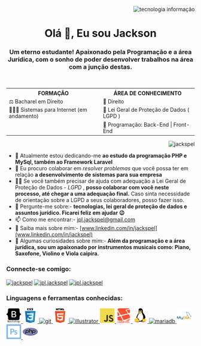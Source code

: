 <p align="right"> <img src="https://www.viniciusghise.com.br/wp-content/uploads/2021/11/metaverso-metaverse-768x289.jpg" alt="tecnologia informação"/></p>

<h1 align="center">Olá 👋, Eu sou Jackson</h1>
<h3 align="center">Um eterno estudante! Apaixonado pela Programação e a área Jurídica, com o sonho de poder desenvolver trabalhos na área com a junção destas.</h3>

<br>

<table align="center">
  <tr>
    <th> FORMAÇÃO</th>
    <th> ÁREA DE CONHECIMENTO </th>
  </tr>
  
  <tr>
    <td> ⚖️ Bacharel em Direito </td>
    <td> 🔴 Direito </td>
  </tr>
  <tr>
    <td> 🧑🏽‍💻 Sistemas para Internet (em andamento) </td>
    <td>🔴 Lei Geral de Proteção de Dados ( LGPD )</td>
  </tr>
  <tr>
    <td> </td>
    <td> 🔴 Programação: Back-End | Front-End </td>
  </tr>
</table>


<p align="right"> <img src="https://komarev.com/ghpvc/?username=jackspel&label=Profile%20views&color=0e75b6&style=flat" alt="jackspel" /> </p>

- 🔭 Atualmente estou dedicando-me **ao estudo da programação PHP e MySql, também ao Framework Laravel**
- 🧐 Eu procuro colaborar em _resolver problemas_ que você possa ter em relação **a desenvolvimento de sistemas para sua empresa**
- 🕵️‍♂️ Se você também precisar de ajuda com adequação a Lei Geral de Proteção de Dados - _LGPD_ , **posso colaborar com você neste processo, até chegar a uma adequação final.** Caso sinta necessidade de orientação sobre a LGPD a seus colaboradores, posso fazer isso.
- 💬 Pergunte-me sobre:-  **tecnologias, lei geral de proteção de dados e assuntos jurídico. Ficarei feliz em ajudar 😉**
- 📫 Como me encontrar:-  jpl.jackspel@gmail.com
- 📄 Saiba mais sobre mim:-  [www.linkedin.com/in/jackspel](www.linkedin.com/in/jackspel)
- 🤫 Algumas curiosidades sobre mim:- **Além da programação e a área jurídica, sou um apaixonado por instrumentos musicais como: Piano, Saxofone, Violino e Viola caipira.**

<h3 align="left">Connecte-se comigo:</h3>
<p align="left">
<a href="https://linkedin.com/in/jackspel" target="blank"><img align="center" src="https://raw.githubusercontent.com/rahuldkjain/github-profile-readme-generator/master/src/images/icons/Social/linked-in-alt.svg" alt="jackspel" height="30" width="40" /></a>
<a href="https://fb.com/jpl.jackspel" target="blank"><img align="center" src="https://raw.githubusercontent.com/rahuldkjain/github-profile-readme-generator/master/src/images/icons/Social/facebook.svg" alt="jpl.jackspel" height="30" width="40" /></a>
<a href="https://instagram.com/jpl.jackspel" target="blank"><img align="center" src="https://raw.githubusercontent.com/rahuldkjain/github-profile-readme-generator/master/src/images/icons/Social/instagram.svg" alt="jpl.jackspel" height="30" width="40" /></a>
</p>

<h3 align="left">Linguagens e ferramentas conhecidas:</h3>
<p align="left"> <a href="https://getbootstrap.com" target="_blank" rel="noreferrer"> <img src="https://raw.githubusercontent.com/devicons/devicon/master/icons/bootstrap/bootstrap-plain-wordmark.svg" alt="bootstrap" width="40" height="40"/> </a> <a href="https://www.w3schools.com/css/" target="_blank" rel="noreferrer"> <img src="https://raw.githubusercontent.com/devicons/devicon/master/icons/css3/css3-original-wordmark.svg" alt="css3" width="40" height="40"/> </a> <a href="https://git-scm.com/" target="_blank" rel="noreferrer"> <img src="https://www.vectorlogo.zone/logos/git-scm/git-scm-icon.svg" alt="git" width="40" height="40"/> </a> <a href="https://www.w3.org/html/" target="_blank" rel="noreferrer"> <img src="https://raw.githubusercontent.com/devicons/devicon/master/icons/html5/html5-original-wordmark.svg" alt="html5" width="40" height="40"/> </a> <a href="https://www.adobe.com/in/products/illustrator.html" target="_blank" rel="noreferrer"> <img src="https://www.vectorlogo.zone/logos/adobe_illustrator/adobe_illustrator-icon.svg" alt="illustrator" width="40" height="40"/> </a> <a href="https://developer.mozilla.org/en-US/docs/Web/JavaScript" target="_blank" rel="noreferrer"> <img src="https://raw.githubusercontent.com/devicons/devicon/master/icons/javascript/javascript-original.svg" alt="javascript" width="40" height="40"/> </a> <a href="https://laravel.com/" target="_blank" rel="noreferrer"> <img src="https://raw.githubusercontent.com/devicons/devicon/master/icons/laravel/laravel-plain-wordmark.svg" alt="laravel" width="40" height="40"/> </a> <a href="https://www.linux.org/" target="_blank" rel="noreferrer"> <img src="https://raw.githubusercontent.com/devicons/devicon/master/icons/linux/linux-original.svg" alt="linux" width="40" height="40"/> </a> <a href="https://mariadb.org/" target="_blank" rel="noreferrer"> <img src="https://www.vectorlogo.zone/logos/mariadb/mariadb-icon.svg" alt="mariadb" width="40" height="40"/> </a> <a href="https://www.mysql.com/" target="_blank" rel="noreferrer"> <img src="https://raw.githubusercontent.com/devicons/devicon/master/icons/mysql/mysql-original-wordmark.svg" alt="mysql" width="40" height="40"/> </a> <a href="https://www.photoshop.com/en" target="_blank" rel="noreferrer"> <img src="https://raw.githubusercontent.com/devicons/devicon/master/icons/photoshop/photoshop-line.svg" alt="photoshop" width="40" height="40"/> </a> <a href="https://www.php.net" target="_blank" rel="noreferrer"> <img src="https://raw.githubusercontent.com/devicons/devicon/master/icons/php/php-original.svg" alt="php" width="40" height="40"/> </a> </p>

<br>



